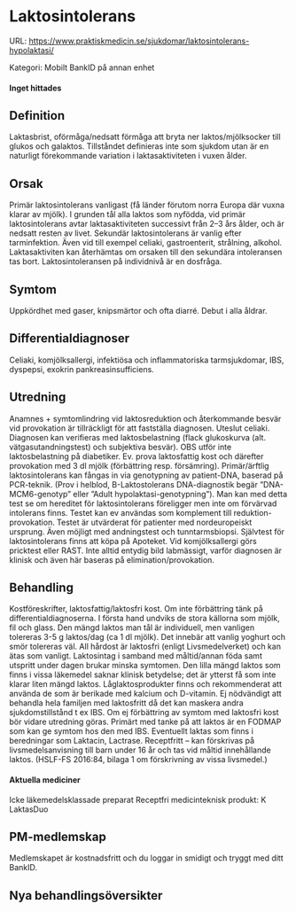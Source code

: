 # Laktosintolerans

URL: https://www.praktiskmedicin.se/sjukdomar/laktosintolerans-hypolaktasi/



Kategori: Mobilt BankID på annan enhet

#### Inget hittades

## Definition

Laktasbrist, oförmåga/nedsatt förmåga att bryta ner laktos/mjölksocker till glukos och galaktos.
Tillståndet definieras inte som sjukdom utan är en naturligt förekommande variation i laktasaktiviteten i vuxen ålder.

## Orsak

Primär laktosintolerans vanligast (få länder förutom norra Europa där vuxna klarar av mjölk). I grunden tål alla laktos som nyfödda, vid primär laktosintolerans avtar laktasaktiviteten successivt från 2–3 års ålder, och är nedsatt resten av livet.
Sekundär laktosintolerans är vanlig efter tarminfektion. Även vid till exempel celiaki, gastroenterit, strålning, alkohol. Laktasaktiviten kan återhämtas om orsaken till den sekundära intoleransen tas bort. Laktosintoleransen på individnivå är en dosfråga.

## Symtom

Uppkördhet med gaser, knipsmärtor och ofta diarré. Debut i alla åldrar.

## Differentialdiagnoser

Celiaki, komjölksallergi, infektiösa och inflammatoriska tarmsjukdomar, IBS, dyspepsi, exokrin pankreasinsufficiens.

## Utredning

Anamnes + symtomlindring vid laktosreduktion och återkommande besvär vid provokation är tillräckligt för att fastställa diagnosen. Uteslut celiaki.
Diagnosen kan verifieras med laktosbelastning (flack glukoskurva (alt. vätgasutandningstest) och subjektiva besvär). OBS utför inte laktosbelastning på diabetiker. Ev. prova laktosfattig kost och därefter provokation med 3 dl mjölk (förbättring resp. försämring).
Primär/ärftlig laktosintolerans kan fångas in via genotypning av patient-DNA, baserad på PCR-teknik. (Prov i helblod, B-Laktostolerans DNA-diagnostik begär ”DNA-MCM6-genotyp” eller ”Adult hypolaktasi-genotypning”). Man kan med detta test se om hereditet för laktosintolerans föreligger men inte om förvärvad intolerans finns. Testet kan ev användas som komplement till reduktion- provokation. Testet är utvärderat för patienter med nordeuropeiskt ursprung. Även möjligt med andningstest och tunntarmsbiopsi.
Självtest för laktosintolerans finns att köpa på Apoteket.
Vid komjölksallergi görs pricktest eller RAST. Inte alltid entydig bild labmässigt, varför diagnosen är klinisk och även här baseras på elimination/provokation.

## Behandling

Kostföreskrifter, laktosfattig/laktosfri kost. Om inte förbättring tänk på differentialdiagnoserna.
I första hand undviks de stora källorna som mjölk, fil och glass. Den mängd laktos man tål är individuell, men vanligen tolereras 3-5 g laktos/dag (ca 1 dl mjölk). Det innebär att vanlig yoghurt och smör tolereras väl. All hårdost är laktosfri (enligt Livsmedelverket) och kan ätas som vanligt. Laktosintag i samband med måltid/annan föda samt utspritt under dagen brukar minska symtomen.
Den lilla mängd laktos som finns i vissa läkemedel saknar klinisk betydelse; det är ytterst få som inte klarar liten mängd laktos. Låglaktosprodukter finns och rekommenderat att använda de som är berikade med kalcium och D-vitamin.
Ej nödvändigt att behandla hela familjen med laktosfritt då det kan maskera andra sjukdomstillstånd t ex IBS. Om ej förbättring av symtom med laktosfri kost bör vidare utredning göras. Primärt med tanke på att laktos är en FODMAP som kan ge symtom hos den med IBS.
Eventuellt laktas som finns i beredningar som Laktacin, Lactrase. Receptfritt – kan förskrivas på livsmedelsanvisning till barn under 16 år och tas vid måltid innehållande laktos. (HSLF-FS 2016:84, bilaga 1 om förskrivning av vissa livsmedel.)

#### Aktuella mediciner

Icke läkemedelsklassade preparat
Receptfri medicinteknisk produkt: K LaktasDuo

## PM-medlemskap

Medlemskapet är kostnadsfritt och du loggar in smidigt och tryggt med ditt BankID.

## Nya behandlingsöversikter

